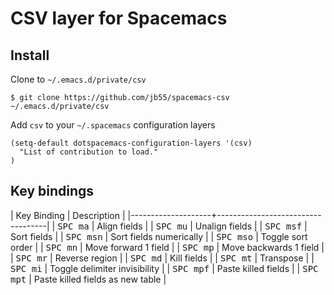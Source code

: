 
# CSV layer for Spacemacs

## Install

Clone to `~/.emacs.d/private/csv`

    $ git clone https://github.com/jb55/spacemacs-csv ~/.emacs.d/private/csv

Add `csv` to your `~/.spacemacs` configuration layers

```elisp
(setq-default dotspacemacs-configuration-layers '(csv)
  "List of contribution to load."
)
```

## Key bindings

| Key Binding        | Description                       |
|--------------------+-----------------------------------|
| <kbd>SPC ma</kbd>  | Align fields                      |
| <kbd>SPC mu</kbd>  | Unalign fields                    |
| <kbd>SPC msf</kbd> | Sort fields                       |
| <kbd>SPC msn</kbd> | Sort fields numerically           |
| <kbd>SPC mso</kbd> | Toggle sort order                 |
| <kbd>SPC mn</kbd>  | Move forward 1 field              |
| <kbd>SPC mp</kbd>  | Move backwards 1 field            |
| <kbd>SPC mr</kbd>  | Reverse region                    |
| <kbd>SPC md</kbd>  | Kill fields                       |
| <kbd>SPC mt</kbd>  | Transpose                         |
| <kbd>SPC mi</kbd>  | Toggle delimiter invisibility     |
| <kbd>SPC mpf</kbd> | Paste killed fields               |
| <kbd>SPC mpt</kbd> | Paste killed fields as new table  |
